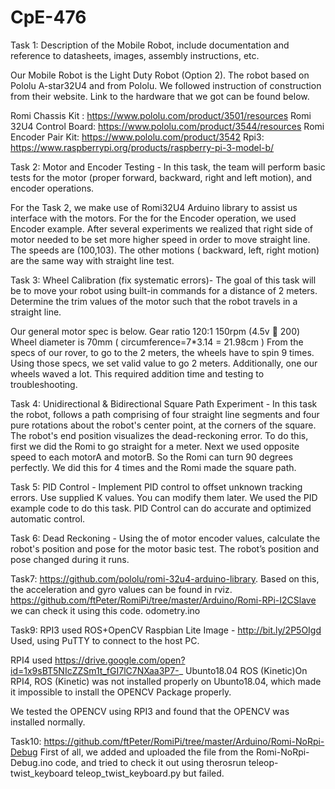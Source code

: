 # CpE-476

Task 1: Description of the Mobile Robot, include documentation and reference to datasheets, images, assembly instructions, etc. 

Our Mobile Robot is the Light Duty Robot (Option 2). The robot based on Pololu A-star32U4 and from Pololu. 
We followed instruction of construction from their website. Link to the hardware that we got can be found below.

Romi Chassis Kit : https://www.pololu.com/product/3501/resources
Romi 32U4 Control Board: https://www.pololu.com/product/3544/resources
Romi Encoder Pair Kit: https://www.pololu.com/product/3542
Rpi3: https://www.raspberrypi.org/products/raspberry-pi-3-model-b/


Task 2: Motor and Encoder Testing - In this task, the team will perform basic tests for the motor (proper forward, backward, right and left motion), and encoder operations.

For the Task 2, we make use of Romi32U4 Arduino library to assist us interface with the motors.
For the for the Encoder operation, we used Encoder example. After several experiments we realized that right side of motor needed to be set more higher speed in order to move straight line. The speeds are (100,103).
The other motions ( backward, left, right motion) are the same way with straight line test.


Task 3: Wheel Calibration (fix systematic errors)- The goal of this task will be to move your robot using built-in commands for a distance of 2 meters. 
Determine the trim values of the motor such that the robot travels in a straight line.

Our general motor spec is below. 
Gear ratio 120:1
150rpm (4.5v  200)
Wheel diameter is 70mm ( circumference=7*3.14 = 21.98cm ) 
From the specs of our rover, to go to the 2 meters, the wheels have to spin 9 times.
Using those specs, we set valid value to go 2 meters. Additionally, one our wheels waved a lot. This required addition time and testing to troubleshooting. 



Task 4: Unidirectional & Bidirectional Square Path Experiment - In this task the robot, follows a path comprising of four straight line segments and four pure rotations about the robot's center point, at the corners of the square. The robot's end position visualizes the dead-reckoning error. To do this, first we did the Romi to go straight for a meter. Next we used opposite speed to each motorA and motorB. So the Romi can turn 90 degrees perfectly. We did this for 4 times and the Romi made the square path.

Task 5: PID Control - Implement PID control to offset unknown tracking errors. Use supplied K values. You can modify them later. We used the PID example code to do this task. PID Control can do accurate and optimized automatic control. 

Task 6: Dead Reckoning - Using the of motor encoder values, calculate the robot's position and pose for the motor basic test. The robot’s position and pose changed during it runs.

Task7: https://github.com/pololu/romi-32u4-arduino-library. Based on this, the acceleration and gyro values can be found in rviz.
https://github.com/ftPeter/RomiPi/tree/master/Arduino/Romi-RPi-I2CSlave we can check it using this code. odometry.ino


Task9: RPI3 used ROS+OpenCV Raspbian Lite Image - http://bit.ly/2P5OIgd Used, using PuTTY to connect to the host PC.

RPI4 used https://drive.google.com/open?id=1x9sBT5NIcZZSm1t_fGI7lC7NXaa3P7-_ Ubunto18.04 ROS (Kinetic)On RPI4, ROS (Kinetic) was not installed properly on Ubunto18.04, which made it impossible to install the OPENCV Package properly.

We tested the OPENCV using RPI3 and found that the OPENCV was installed normally.


Task10: https://github.com/ftPeter/RomiPi/tree/master/Arduino/Romi-NoRpi-Debug First of all, we added and uploaded the file from the Romi-NoRpi-Debug.ino code, and tried to check it out using therosrun teleop-twist_keyboard teleop_twist_keyboard.py but failed.

